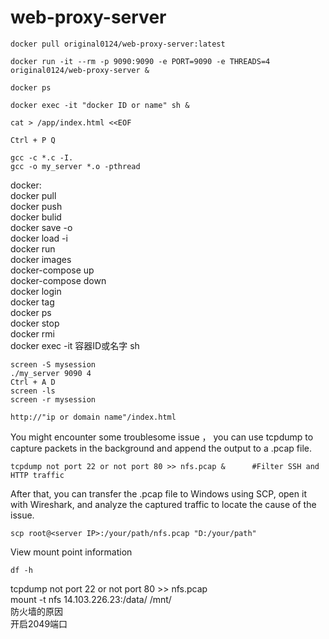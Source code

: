 # web-proxy-server
```  
docker pull original0124/web-proxy-server:latest  
```
```  
docker run -it --rm -p 9090:9090 -e PORT=9090 -e THREADS=4 original0124/web-proxy-server &  
```
```
docker ps  
```
```
docker exec -it "docker ID or name" sh &  
```
```
cat > /app/index.html <<EOF
``` 
```
Ctrl + P Q  
```
```
gcc -c *.c -I.  
gcc -o my_server *.o -pthread  
```
docker:  
docker pull  
docker push  
docker bulid  
docker save -o  
docker load -i  
docker run  
docker images  
docker-compose up  
docker-compose down  
docker login  
docker tag  
docker ps  
docker stop  
docker rmi  
docker exec -it 容器ID或名字 sh  
```
screen -S mysession  
./my_server 9090 4  
Ctrl + A D   
screen -ls    
screen -r mysession   
```
```
http://"ip or domain name"/index.html
```








You might encounter some troublesome issue ， you can use tcpdump to capture packets in the background and append the output to a .pcap file.    

```
tcpdump not port 22 or not port 80 >> nfs.pcap &      #Filter SSH and HTTP traffic  
```

After that, you can transfer the .pcap file to Windows using SCP, open it with Wireshark, and analyze the captured traffic to locate the cause of the issue.  


```
scp root@<server IP>:/your/path/nfs.pcap "D:/your/path"
```
View mount point information  
```
df -h
```  

tcpdump not port 22 or not port 80 >> nfs.pcap  
mount -t nfs 14.103.226.23:/data/ /mnt/  
防火墙的原因  
开启2049端口  
